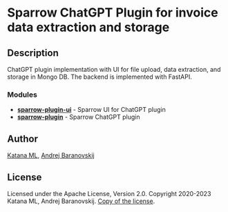 # Sparrow ChatGPT Plugin for invoice data extraction and storage

## Description

ChatGPT plugin implementation with UI for file upload, data extraction, and storage in Mongo DB. The backend is implemented with FastAPI.

### Modules

* **[sparrow-plugin-ui](https://github.com/katanaml/sparrow-chatgpt-plugin/tree/main/sparrow-plugin-ui)** - Sparrow UI for ChatGPT plugin
* **[sparrow-plugin](https://github.com/katanaml/sparrow-chatgpt-plugin/tree/main/sparrow-plugin)** - Sparrow ChatGPT plugin

## Author

[Katana ML](https://katanaml.io), [Andrej Baranovskij](https://github.com/abaranovskis-redsamurai)

## License

Licensed under the Apache License, Version 2.0. Copyright 2020-2023 Katana ML, Andrej Baranovskij. [Copy of the license](https://github.com/katanaml/sparrow-chatgpt-plugin/blob/main/LICENSE).
